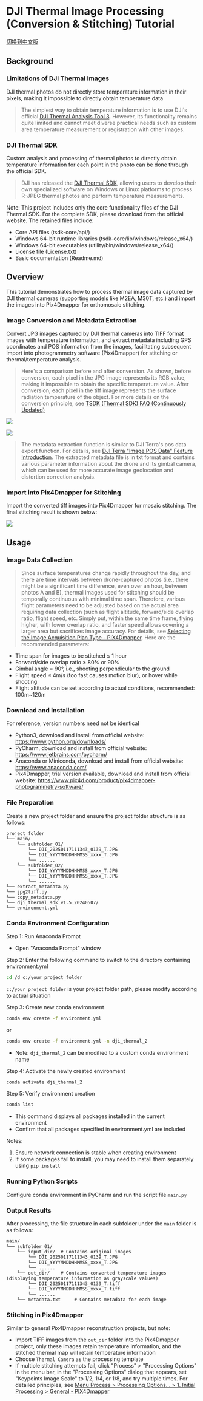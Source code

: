 # DJI Thermal Image Processing (Conversion & Stitching) Tutorial

[切换到中文版](README.md)

## Background

### Limitations of DJI Thermal Images
DJI thermal photos do not directly store temperature information in their pixels, making it impossible to directly obtain temperature data

>The simplest way to obtain temperature information is to use DJI's official [DJI Thermal Analysis Tool 3](https://www.dji.com/downloads/softwares/dji-dtat3). However, its functionality remains quite limited and cannot meet diverse practical needs such as custom area temperature measurement or registration with other images.

### DJI Thermal SDK

Custom analysis and processing of thermal photos to directly obtain temperature information for each point in the photo can be done through the official SDK.

>DJI has released the [DJI Thermal SDK](https://www.dji.com/downloads/softwares/dji-thermal-sdk), allowing users to develop their own specialized software on Windows or Linux platforms to process R-JPEG thermal photos and perform temperature measurements.

Note: This project includes only the core functionality files of the DJI Thermal SDK. For the complete SDK, please download from the official website. The retained files include:
- Core API files (tsdk-core/api/)
- Windows 64-bit runtime libraries (tsdk-core/lib/windows/release_x64/)
- Windows 64-bit executables (utility/bin/windows/release_x64/)
- License file (License.txt)
- Basic documentation (Readme.md)

## Overview

This tutorial demonstrates how to process thermal image data captured by DJI thermal cameras (supporting models like M2EA, M30T, etc.) and import the images into Pix4Dmapper for orthomosaic stitching.

### Image Conversion and Metadata Extraction

Convert JPG images captured by DJI thermal cameras into TIFF format images with temperature information, and extract metadata including GPS coordinates and POS information from the images, facilitating subsequent import into photogrammetry software (Pix4Dmapper) for stitching or thermal/temperature analysis.

>Here's a comparison before and after conversion. As shown, before conversion, each pixel in the JPG image represents its RGB value, making it impossible to obtain the specific temperature value. After conversion, each pixel in the tiff image represents the surface radiation temperature of the object. For more details on the conversion principle, see [TSDK (Thermal SDK) FAQ (Continuously Updated)](https://bbs.dji.com/pro/detail?tid=290236)

![](./assets/images/RJPG_demo.png)

![](./assets/images/tiff_demo.png)

>The metadata extraction function is similar to DJI Terra's pos data export function. For details, see [DJI Terra "Image POS Data" Feature Introduction](https://support.dji.com/help/content?customId=zh-cn03400005094&spaceId=34&re=CN&lang=zh-CN&documentType=artical&paperDocType=paper). The extracted metadata file is in txt format and contains various parameter information about the drone and its gimbal camera, which can be used for more accurate image geolocation and distortion correction analysis.

### Import into Pix4Dmapper for Stitching

Import the converted tiff images into Pix4Dmapper for mosaic stitching. The final stitching result is shown below:

![](./assets/images/pix4d_demo.png)

## Usage

### Image Data Collection

>Since surface temperatures change rapidly throughout the day, and there are time intervals between drone-captured photos (i.e., there might be a significant time difference, even over an hour, between photos A and B), thermal images used for stitching should be temporally continuous with minimal time span. Therefore, various flight parameters need to be adjusted based on the actual area requiring data collection (such as flight altitude, forward/side overlap ratio, flight speed, etc. Simply put, within the same time frame, flying higher, with lower overlap ratio, and faster speed allows covering a larger area but sacrifices image accuracy. For details, see [Selecting the Image Acquisition Plan Type - PIX4Dmapper](https://support.pix4d.com/hc/en-us/articles/115002471546). Here are the recommended parameters:

- Time span for images to be stitched ≤ 1 hour
- Forward/side overlap ratio ≥ 80% or 90%
- Gimbal angle = 90°, i.e., shooting perpendicular to the ground
- Flight speed ≤ 4m/s (too fast causes motion blur), or hover while shooting
- Flight altitude can be set according to actual conditions, recommended: 100m~120m

### Download and Installation

For reference, version numbers need not be identical

- Python3, download and install from official website: https://www.python.org/downloads/
- PyCharm, download and install from official website: https://www.jetbrains.com/pycharm/
- Anaconda or Miniconda, download and install from official website: https://www.anaconda.com/
- Pix4Dmapper, trial version available, download and install from official website: https://www.pix4d.com/product/pix4dmapper-photogrammetry-software/

### File Preparation

Create a new project folder and ensure the project folder structure is as follows:

```
project_folder
└── main/
    └── subfolder_01/
        └── DJI_20250117111343_0139_T.JPG
        └── DJI_YYYYMMDDHHMMSS_xxxx_T.JPG
        └── ......
    └── subfolder_02/
        └── DJI_YYYYMMDDHHMMSS_xxxx_T.JPG
        └── DJI_YYYYMMDDHHMMSS_xxxx_T.JPG
        └── ......
└── extract_metadata.py
└── jpg2tiff.py
└── copy_metadata.py
└── dji_thermal_sdk_v1.5_20240507/
└── environment.yml
```

### Conda Environment Configuration

Step 1: Run Anaconda Prompt

- Open "Anaconda Prompt" window

Step 2: Enter the following command to switch to the directory containing environment.yml

```bash
cd /d c:/your_project_folder
```

`c:/your_project_folder` is your project folder path, please modify according to actual situation

Step 3: Create new conda environment

```bash
conda env create -f environment.yml
```

or

```bash
conda env create -f environment.yml -n dji_thermal_2
```

- Note: `dji_thermal_2` can be modified to a custom conda environment name

Step 4: Activate the newly created environment

```bash
conda activate dji_thermal_2
```

Step 5: Verify environment creation

```bash
conda list
```

- This command displays all packages installed in the current environment
- Confirm that all packages specified in environment.yml are included

Notes:
1. Ensure network connection is stable when creating environment
2. If some packages fail to install, you may need to install them separately using `pip install`

### Running Python Scripts

Configure conda environment in PyCharm and run the script file `main.py`

### Output Results

After processing, the file structure in each subfolder under the `main` folder is as follows:

```
main/
└── subfolder_01/
    └── input_dir/  # Contains original images
        └── DJI_20250117111343_0139_T.JPG
        └── DJI_YYYYMMDDHHMMSS_xxxx_T.JPG
        └── ......
    └── out_dir/    # Contains converted temperature images (displaying temperature information as grayscale values)
        └── DJI_20250117111343_0139_T.tiff
        └── DJI_YYYYMMDDHHMMSS_xxxx_T.tiff
        └── ......
    └── metadata.txt     # Contains metadata for each image
```

### Stitching in Pix4Dmapper

Similar to general Pix4Dmapper reconstruction projects, but note:

- Import TIFF images from the `out_dir` folder into the Pix4Dmapper project, only these images retain temperature information, and the stitched thermal map will retain temperature information
- Choose `Thermal Camera` as the processing template
- If multiple stitching attempts fail, click "Process" > "Processing Options" in the menu bar, in the "Processing Options" dialog that appears, set "Keypoints Image Scale" to 1/2, 1/4, or 1/8, and try multiple times. For detailed principles, see [Menu Process > Processing Options... > 1. Initial Processing > General - PIX4Dmapper](https://support.pix4d.com/hc/en-us/articles/202557759)